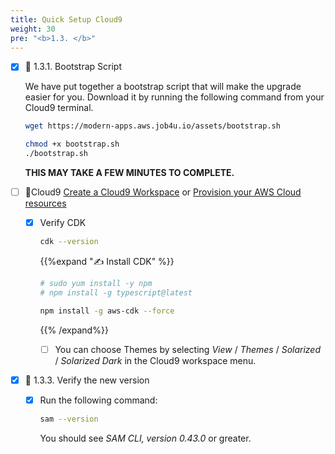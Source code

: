 ```yaml
---
title: Quick Setup Cloud9
weight: 30
pre: "<b>1.3. </b>"
---
```



* [x] 🚀 1.3.1. Bootstrap Script

  We have put together a bootstrap script that will make the upgrade easier for you. Download it by running the following command from your Cloud9 terminal. 


  ```bash
  wget https://modern-apps.aws.job4u.io/assets/bootstrap.sh

  chmod +x bootstrap.sh
  ./bootstrap.sh
  ```

  **THIS MAY TAKE A FEW MINUTES TO COMPLETE.**


* [ ] 🚀Cloud9 [Create a Cloud9 Workspace](../cloud9-workspace/) or [Provision your AWS Cloud resources](https://devops.job4u.io/Modern-Apps/VPC-Cloud9-IDE/index.html)

  * [x] Verify CDK

    ``` bash
    cdk --version
    ```

    {{%expand "✍️ Install CDK" %}}
    ```bash
    # sudo yum install -y npm
    # npm install -g typescript@latest
    
    npm install -g aws-cdk --force
    ```
    {{% /expand%}}

    * [ ] You can choose Themes by selecting *View* / *Themes* / *Solarized* / *Solarized Dark* in the Cloud9 workspace menu.

* [x] 🚀 1.3.3. Verify the new version

  * [x] Run the following command: 

    ```bash
    sam --version
    ```

    You should see *SAM CLI, version 0.43.0* or greater.